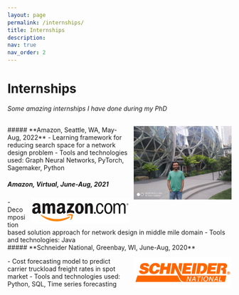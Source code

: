 ```yaml
---
layout: page
permalink: /internships/
title: Internships
description: 
nav: true
nav_order: 2
---
```


<div class="post">
  <div class="header-bar">
    <h1>Internships</h1>
    <em>Some amazing internships I have done during my PhD </em>
  </div>
</div>
<br>
  <p>
  <img style="float:right; width:12vw;min-width:220px;margin: 0px 0px 0px 10px;" src="../assets/img/spheres.JPG">
  </p>
##### **Amazon, Seattle, WA, May-Aug, 2022**
 - Learning framework for reducing search space for a network design problem
 - Tools and technologies used: Graph Neural Networks, PyTorch, Sagemaker, Python

<br>

##### **Amazon, Virtual, June-Aug, 2021**
  <p>
  <img style="float:right; width:12vw;min-width:220px;margin: 0px 0px 0px 10px;" src="../assets/img/amazon.png">
  </p>
 - Decomposition based solution approach for network design in middle mile domain
 - Tools and technologies: Java

<br>
##### **Schneider National, Greenbay, WI, June-Aug, 2020**
  <p>
  <img style="float:right; width:12vw;min-width:220px;margin: 0px 0px 0px 10px;" src="../assets/img/schneider_logo.png">
  </p>
 - Cost forecasting model to predict carrier truckload freight rates in spot market
 - Tools and technologies used: Python, SQL, Time series forecasting
 

